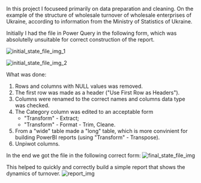 In this project I focuseed primarily on data preparation and cleaning.
On the example of the structure of wholesale turnover of wholesale enterprises of Ukraine, according to information from the Ministry of Statistics of Ukraine.

Initially I had the file in Power Query in the following form, which was absolutelly unsuitable for correct construction of the report. 

![initial_state_file_img_1](https://github.com/user-attachments/assets/eae74112-7b98-4db8-8040-acee0fd09cba)

![initial_state_file_img_2](https://github.com/user-attachments/assets/3109f24d-744e-4961-bc3c-ddfba3348118)

What was done:
1. Rows and columns with NULL values was removed.
2. The first row was made as a header ("Use First Row as Headers").
3. Columns were renamed to the correct names and columns data type was checked.
4. The Category column was edited to an acceptable form
   - "Transform" - Extract;
   - "Transform" - Format - Trim, Cleane.
5. From a "wide" table made a "long" table, which is more convinient for building PowerBI reports (using "Transform" - Transpose).
6. Unpiwot columns.

In the end we got the file in the following correct form:
![final_state_file_img](https://github.com/user-attachments/assets/a644f3fa-e47d-4aed-ac60-75935c1b1af0)

This helped to quickly and correctly build a simple report that shows the dynamics of turnover.
![report_img](https://github.com/user-attachments/assets/405f3a1a-92b3-45eb-8b2c-1753d086e4cd)



